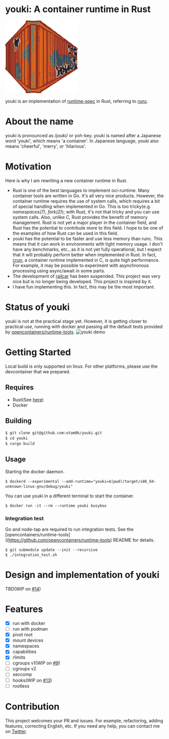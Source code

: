 # youki: A container runtime in Rust

<img src="docs/youki.png" width="230" height="230">

youki is an implementation of [runtime-spec](https://github.com/opencontainers/runtime-spec) in Rust, referring to [runc](https://github.com/opencontainers/runc).

# About the name

youki is pronounced as /joʊki/ or yoh-key.
youki is named after a Japanese word 'youki', which means 'a container'. In Japanese language, youki also means 'cheerful', 'merry', or 'hilarious'.

# Motivation

Here is why I am rewriting a new container runtime in Rust.

- Rust is one of the best languages to implement oci-runtime. Many container tools are written in Go. It's all very nice products. However, the container runtime requires the use of system calls, which requires a bit of special handling when implemented in Go. This is too tricky(e.g. _namespaces(7)_, _fork(2)_); with Rust, it's not that tricky and you can use system calls. Also, unlike C, Rust provides the benefit of memory management. Rust is not yet a major player in the container field, and Rust has the potential to contribute more to this field. I hope to be one of the examples of how Rust can be used in this field.
- youki has the potential to be faster and use less memory than runc. This means that it can work in environments with tight memory usage. I don't have any benchmarks, etc., as it is not yet fully operational, but I expect that it will probably perform better when implemented in Rust. In fact, [crun](https://github.com/containers/crun#performance), a container runtime implemented in C, is quite high performance. For example, it may be possible to experiment with asynchronous processing using async/await in some parts.
- The development of [railcar](https://github.com/oracle/railcar) has been suspended. This project was very nice but is no longer being developed. This project is inspired by it.
- I have fun implementing this. In fact, this may be the most important.

# Status of youki

youki is not at the practical stage yet. However, it is getting closer to practical use, running with docker and passing all the default tests provided by [opencontainers/runtime-tools](https://github.com/opencontainers/runtime-tools).
![youki demo](docs/demo.gif)

# Getting Started

Local build is only supported on linux.
For other platforms, please use the devcontainer that we prepared.

## Requires

- Rust(See [here](https://www.rust-lang.org/tools/install))
- Docker

## Building

```sh
$ git clone git@github.com:utam0k/youki.git
$ cd youki
$ cargo build
```

## Usage

Starting the docker daemon.

```
$ dockerd --experimental --add-runtime="youki=$(pwd)/target/x86_64-unknown-linux-gnu/debug/youki"
```

You can use youki in a different terminal to start the container.

```
$ docker run -it --rm --runtime youki busybox
```

### Integration test

Go and node-tap are required to run integration tests. See the [opencontainers/runtime-tools]((https://github.com/opencontainers/runtime-tools) README for details.

```
$ git submodule update --init --recursive
$ ./integration_test.sh
```

# Design and implementation of youki

TBD(WIP on [#14](https://github.com/utam0k/youki/issues/14))

# Features

- [x] run with docker
- [ ] run with podman
- [x] pivot root
- [x] mount devices
- [x] namespaces
- [x] capabilities
- [x] rlimits
- [ ] cgroups v1(WIP on [#9](https://github.com/utam0k/youki/issues/9))
- [ ] cgroups v2
- [ ] seccomp
- [ ] hooks(WIP on [#13](https://github.com/utam0k/youki/issues/13))
- [ ] rootless

# Contribution

This project welcomes your PR and issues.
For example, refactoring, adding features, correcting English, etc.
If you need any help, you can contact me on [Twitter](https://twitter.com/utam0k).
